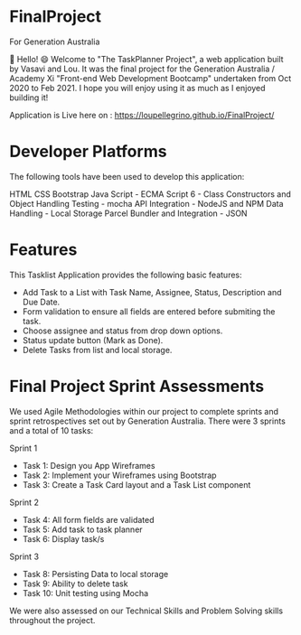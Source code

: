 # FinalProject
For Generation Australia

👋 Hello! 😄 Welcome to "The TaskPlanner Project", a web application built by Vasavi and Lou. It was the final project for the Generation Australia / Academy Xi "Front-end Web Development Bootcamp" undertaken from Oct 2020 to Feb 2021. I hope you will enjoy using it as much as I enjoyed building it!

Application is Live here on : https://loupellegrino.github.io/FinalProject/

# Developer Platforms
The following tools have been used to develop this application:

HTML
CSS
Bootstrap
Java Script - ECMA Script 6 - Class Constructors and Object Handling
Testing - mocha
API Integration - NodeJS and NPM
Data Handling - Local Storage
Parcel Bundler and Integration - JSON

# Features
This Tasklist Application provides the following basic features:

- Add Task to a List with Task Name, Assignee, Status, Description and Due Date.
- Form validation to ensure all fields are entered before submiting the task.
- Choose assignee and status from drop down options.
- Status update button (Mark as Done).
- Delete Tasks from list and local storage.

# Final Project Sprint Assessments
We used Agile Methodologies within our project to complete sprints and sprint retrospectives set out by Generation Australia. 
There were 3 sprints and a total of 10 tasks:

Sprint 1
- Task 1: Design you App Wireframes
- Task 2: Implement your Wireframes using Bootstrap
- Task 3: Create a Task Card layout and a Task List component

Sprint 2
- Task 4: All form fields are validated
- Task 5: Add task to task planner
- Task 6: Display task/s

Sprint 3
- Task 8: Persisting Data to local storage
- Task 9: Ability to delete task
- Task 10: Unit testing using Mocha

We were also assessed on our Technical Skills and Problem Solving skills throughout the project.

